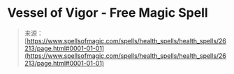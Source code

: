 <!--yml

category: 未分类

date: 2024-06-12 19:13:56

-->

# Vessel of Vigor - Free Magic Spell

> 来源：[https://www.spellsofmagic.com/spells/health_spells/health_spells/26213/page.html#0001-01-01](https://www.spellsofmagic.com/spells/health_spells/health_spells/26213/page.html#0001-01-01)
